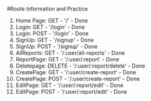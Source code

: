 #Route Information and Practice


1. Home Page: GET - '/' - Done 
2. Login: GET - '/login' - Done
3. Login: POST - '/login' - Done
4. SignUp: GET - '/signup' - Done
5. SignUp: POST - '/signup' - Done
6. AllReports: GET - '/:user/all-reports' - Done
7. ReportPage: GET - '/:user/:report' - Done
8. Deletepage: DELETE - '/:user/:report/delete' - Done
9. CreatePage: GET - '/:user/create-report' - Done
10. CreatePage: POST - '/:user/create-report' - Done
11. EditPage: GET - '/:user/:report/edit' - Done
12. EditPage: POST - '/:user/:report/edit' - Done